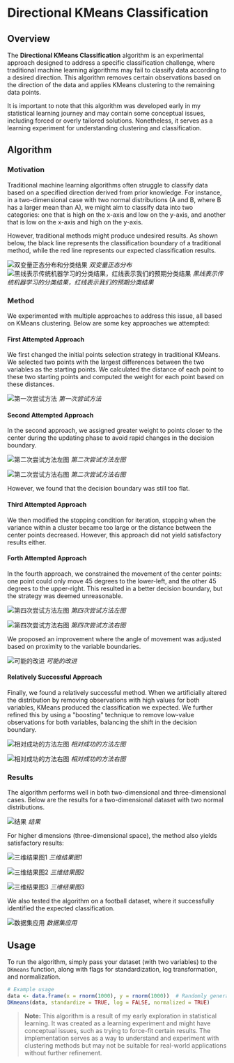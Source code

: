 # Directional KMeans Classification

## Overview

The **Directional KMeans Classification** algorithm is an experimental approach designed to address a specific classification challenge, where traditional machine learning algorithms may fail to classify data according to a desired direction. This algorithm removes certain observations based on the direction of the data and applies KMeans clustering to the remaining data points. 

It is important to note that this algorithm was developed early in my statistical learning journey and may contain some conceptual issues, including forced or overly tailored solutions. Nonetheless, it serves as a learning experiment for understanding clustering and classification.

## Algorithm

### Motivation

Traditional machine learning algorithms often struggle to classify data based on a specified direction derived from prior knowledge. For instance, in a two-dimensional case with two normal distributions (A and B, where B has a larger mean than A), we might aim to classify data into two categories: one that is high on the x-axis and low on the y-axis, and another that is low on the x-axis and high on the y-axis.

However, traditional methods might produce undesired results. As shown below, the black line represents the classification boundary of a traditional method, while the red line represents our expected classification results.

![双变量正态分布和分类结果](Images/Preparation.png)
*双变量正态分布*
![黑线表示传统机器学习的分类结果，红线表示我们的预期分类结果](Images/Preparation左边.png)
*黑线表示传统机器学习的分类结果，红线表示我们的预期分类结果*

### Method

We experimented with multiple approaches to address this issue, all based on KMeans clustering. Below are some key approaches we attempted:

#### First Attempted Approach

We first changed the initial points selection strategy in traditional KMeans. We selected two points with the largest differences between the two variables as the starting points. We calculated the distance of each point to these two starting points and computed the weight for each point based on these distances.

![第一次尝试方法](Images/try1.png)
*第一次尝试方法*

#### Second Attempted Approach

In the second approach, we assigned greater weight to points closer to the center during the updating phase to avoid rapid changes in the decision boundary.

![第二次尝试方法左图](Images/try2左.png)
*第二次尝试方法左图*

![第二次尝试方法右图](Images/try2右.png)
*第二次尝试方法右图*

However, we found that the decision boundary was still too flat.

#### Third Attempted Approach

We then modified the stopping condition for iteration, stopping when the variance within a cluster became too large or the distance between the center points decreased. However, this approach did not yield satisfactory results either.

#### Forth Attempted Approach

In the fourth approach, we constrained the movement of the center points: one point could only move 45 degrees to the lower-left, and the other 45 degrees to the upper-right. This resulted in a better decision boundary, but the strategy was deemed unreasonable.

![第四次尝试方法左图](Images/try4左.png)
*第四次尝试方法左图*

![第四次尝试方法右图](Images/try4右.png)
*第四次尝试方法右图*

We proposed an improvement where the angle of movement was adjusted based on proximity to the variable boundaries.

![可能的改进](Images/可能的改进.png)
*可能的改进*

#### Relatively Successful Approach

Finally, we found a relatively successful method. When we artificially altered the distribution by removing observations with high values for both variables, KMeans produced the classification we expected. We further refined this by using a "boosting" technique to remove low-value observations for both variables, balancing the shift in the decision boundary.

![相对成功的方法左图](Images/try5左.png)
*相对成功的方法左图*

![相对成功的方法右图](Images/try5右.png)
*相对成功的方法右图*

### Results

The algorithm performs well in both two-dimensional and three-dimensional cases. Below are the results for a two-dimensional dataset with two normal distributions.

![结果](Images/result.png)
*结果*

For higher dimensions (three-dimensional space), the method also yields satisfactory results:

![三维结果图1](Images/3d1.png)
*三维结果图1*

![三维结果图2](Images/3d2.png)
*三维结果图2*

![三维结果图3](Images/3d-3.png)
*三维结果图3*

We also tested the algorithm on a football dataset, where it successfully identified the expected classification.

![数据集应用](Images/数据集应用.png)
*数据集应用*

## Usage

To run the algorithm, simply pass your dataset (with two variables) to the `DKmeans` function, along with flags for standardization, log transformation, and normalization.

```r
# Example usage
data <- data.frame(x = rnorm(1000), y = rnorm(1000))  # Randomly generated dataset
DKmeans(data, standardize = TRUE, log = FALSE, normalized = TRUE)
```

> **Note:** This algorithm is a result of my early exploration in statistical learning. It was created as a learning experiment and might have conceptual issues, such as trying to force-fit certain results. The implementation serves as a way to understand and experiment with clustering methods but may not be suitable for real-world applications without further refinement.


